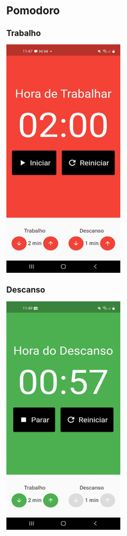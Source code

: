 # Pomodoro

## Trabalho
<img src="img/trabalho.jpeg" alt="Trabalho" width="300" height="600">

## Descanso
<img src="img/descanso.jpeg" alt="Descanso" width="300" height="600">
